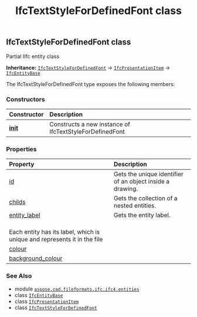 ﻿---
title: IfcTextStyleForDefinedFont class
second_title: Aspose.CAD for Python via .NET API References
description: 
type: docs
weight: 7150
url: /python-net/aspose.cad.fileformats.ifc.ifc4.entities/ifctextstylefordefinedfont/
is_root: false
---

## IfcTextStyleForDefinedFont class

Partial IIfc entity class



**Inheritance:** [`IfcTextStyleForDefinedFont`](/cad/python-net/aspose.cad.fileformats.ifc.ifc4.entities/ifctextstylefordefinedfont) → 
[`IfcPresentationItem`](/cad/python-net/aspose.cad.fileformats.ifc.ifc4.entities/ifcpresentationitem) → 
[`IfcEntityBase`](/cad/python-net/aspose.cad.fileformats.ifc/ifcentitybase)



The IfcTextStyleForDefinedFont type exposes the following members:

### Constructors
| Constructor | Description |
| :- | :- |
| [__init__](/cad/python-net/aspose.cad.fileformats.ifc.ifc4.entities/ifctextstylefordefinedfont/__init__/#) | Constructs a new instance of IfcTextStyleForDefinedFont |


### Properties
| Property | Description |
| :- | :- |
| [id](/cad/python-net/aspose.cad.fileformats.ifc.ifc4.entities/ifctextstylefordefinedfont/id) | Gets the unique identifier of an object inside a drawing. |
| [childs](/cad/python-net/aspose.cad.fileformats.ifc.ifc4.entities/ifctextstylefordefinedfont/childs) | Gets the collection of a nested entities. |
| [entity_label](/cad/python-net/aspose.cad.fileformats.ifc.ifc4.entities/ifctextstylefordefinedfont/entity_label) | Gets the entity label.<br/>Each entity has its label, which is unique and represents it in the file |
| [colour](/cad/python-net/aspose.cad.fileformats.ifc.ifc4.entities/ifctextstylefordefinedfont/colour) |  |
| [background_colour](/cad/python-net/aspose.cad.fileformats.ifc.ifc4.entities/ifctextstylefordefinedfont/background_colour) |  |



### See Also
* module [`aspose.cad.fileformats.ifc.ifc4.entities`](..)
* class [`IfcEntityBase`](/cad/python-net/aspose.cad.fileformats.ifc/ifcentitybase)
* class [`IfcPresentationItem`](/cad/python-net/aspose.cad.fileformats.ifc.ifc4.entities/ifcpresentationitem)
* class [`IfcTextStyleForDefinedFont`](/cad/python-net/aspose.cad.fileformats.ifc.ifc4.entities/ifctextstylefordefinedfont)
